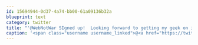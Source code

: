 ```yaml
---
id: 15694944-0d37-4a74-bb00-61a09136b32a
blueprint: text
category: twitter
title: "'@WebNotWar SIgned up!  Looking forward to getting my geek on in May!"
caption: '<span class="username username_linked">@<a href="https://twitter.com/WebNotWar" title="Make Web Not War">WebNotWar</a></span> SIgned up!  Looking forward to getting my geek on in May!'
---
```

